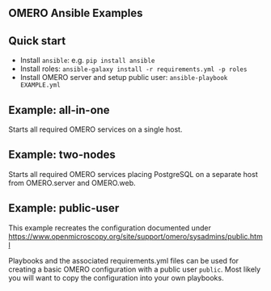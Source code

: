 OMERO Ansible Examples
----------------------

## Quick start ##

- Install `ansible`: e.g. `pip install ansible`
- Install roles: `ansible-galaxy install -r requirements.yml -p roles`
- Install OMERO server and setup public user: `ansible-playbook EXAMPLE.yml`

## Example: all-in-one ##

Starts all required OMERO services on a single host.

## Example: two-nodes ##

Starts all required OMERO services placing PostgreSQL
on a separate host from OMERO.server and OMERO.web.

## Example: public-user ##

This example recreates the configuration documented under
https://www.openmicroscopy.org/site/support/omero/sysadmins/public.html

Playbooks and the associated requirements.yml files can be used for
creating a basic OMERO configuration with a public user `public`. Most
likely you will want to copy the configuration into your own playbooks.
